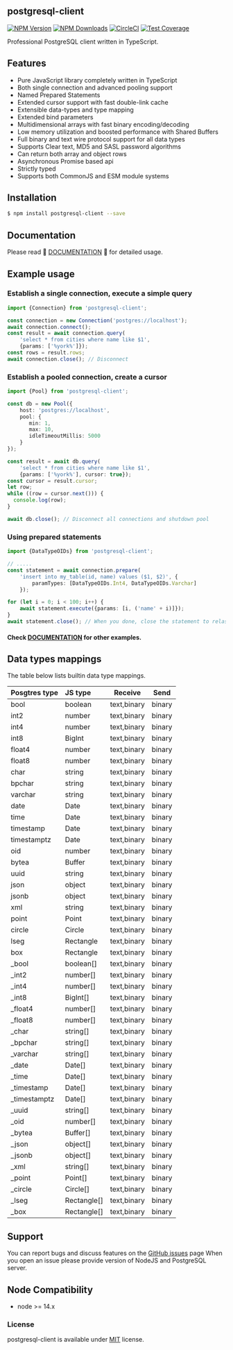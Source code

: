 ## postgresql-client
  
[![NPM Version][npm-image]][npm-url]
[![NPM Downloads][downloads-image]][downloads-url]
[![CircleCI][circleci-image]][circleci-url]
[![Test Coverage][coveralls-image]][coveralls-url]


Professional PostgreSQL client written in TypeScript.

## Features

- Pure JavaScript library completely written in TypeScript
- Both single connection and advanced pooling support
- Named Prepared Statements
- Extended cursor support with fast double-link cache
- Extensible data-types and type mapping
- Extended bind parameters
- Multidimensional arrays with fast binary encoding/decoding
- Low memory utilization and boosted performance with Shared Buffers
- Full binary and text wire protocol support for all data types
- Supports Clear text, MD5 and SASL password algorithms
- Can return both array and object rows
- Asynchronous Promise based api
- Strictly typed
- Supports both CommonJS and ESM module systems

## Installation

```bash
$ npm install postgresql-client --save
```

## Documentation
Please read :small_orange_diamond: [DOCUMENTATION](DOCUMENTATION.md) :small_orange_diamond: for detailed usage.

## Example usage

### Establish a single connection, execute a simple query

```ts
import {Connection} from 'postgresql-client';

const connection = new Connection('postgres://localhost');
await connection.connect();
const result = await connection.query(
    'select * from cities where name like $1',
    {params: ['%york%']});
const rows = result.rows;
await connection.close(); // Disconnect
```

### Establish a pooled connection, create a cursor
```ts
import {Pool} from 'postgresql-client';

const db = new Pool({
    host: 'postgres://localhost',
    pool: {
       min: 1,
       max: 10,
       idleTimeoutMillis: 5000
    }
});

const result = await db.query(
    'select * from cities where name like $1',
    {params: ['%york%'], cursor: true});
const cursor = result.cursor;
let row;
while ((row = cursor.next())) {
  console.log(row);
}

await db.close(); // Disconnect all connections and shutdown pool
```

### Using prepared statements
```ts
import {DataTypeOIDs} from 'postgresql-client'; 

// .....
const statement = await connection.prepare( 
    'insert into my_table(id, name) values ($1, $2)', {
        paramTypes: [DataTypeOIDs.Int4, DataTypeOIDs.Varchar]
    });

for (let i = 0; i < 100; i++) {
    await statement.execute({params: [i, ('name' + i)]});
}
await statement.close(); // When you done, close the statement to relase resources
```

#### Check [DOCUMENTATION](DOCUMENTATION.md) for other examples.



## Data types mappings
The table below lists builtin data type mappings.

| Posgtres type | JS type     | Receive     | Send     | 
|---------------|:------------| ------------|----------|
| bool          | boolean     | text,binary | binary   | 
| int2          | number      | text,binary | binary   | 
| int4          | number      | text,binary | binary   | 
| int8          | BigInt      | text,binary | binary   | 
| float4        | number      | text,binary | binary   | 
| float8        | number      | text,binary | binary   | 
| char          | string      | text,binary | binary   | 
| bpchar        | string      | text,binary | binary   | 
| varchar       | string      | text,binary | binary   | 
| date          | Date        | text,binary | binary   | 
| time          | Date        | text,binary | binary   | 
| timestamp     | Date        | text,binary | binary   | 
| timestamptz   | Date        | text,binary | binary   | 
| oid           | number      | text,binary | binary   | 
| bytea         | Buffer      | text,binary | binary   | 
| uuid          | string      | text,binary | binary   | 
| json          | object      | text,binary | binary   | 
| jsonb         | object      | text,binary | binary   | 
| xml           | string      | text,binary | binary   | 
| point         | Point       | text,binary | binary   | 
| circle        | Circle      | text,binary | binary   | 
| lseg          | Rectangle   | text,binary | binary   | 
| box           | Rectangle   | text,binary | binary   | 
| _bool         | boolean[]   | text,binary | binary   | 
| _int2         | number[]    | text,binary | binary   | 
| _int4         | number[]    | text,binary | binary   | 
| _int8         | BigInt[]    | text,binary | binary   | 
| _float4       | number[]    | text,binary | binary   | 
| _float8       | number[]    | text,binary | binary   | 
| _char         | string[]    | text,binary | binary   | 
| _bpchar       | string[]    | text,binary | binary   | 
| _varchar      | string[]    | text,binary | binary   | 
| _date         | Date[]      | text,binary | binary   | 
| _time         | Date[]      | text,binary | binary   | 
| _timestamp    | Date[]      | text,binary | binary   | 
| _timestamptz  | Date[]      | text,binary | binary   | 
| _uuid         | string[]    | text,binary | binary   | 
| _oid          | number[]    | text,binary | binary   | 
| _bytea        | Buffer[]    | text,binary | binary   | 
| _json         | object[]    | text,binary | binary   | 
| _jsonb        | object[]    | text,binary | binary   | 
| _xml          | string[]    | text,binary | binary   | 
| _point        | Point[]     | text,binary | binary   | 
| _circle       | Circle[]    | text,binary | binary   | 
| _lseg         | Rectangle[] | text,binary | binary   | 
| _box          | Rectangle[] | text,binary | binary   | 


## Support
You can report bugs and discuss features on the [GitHub issues](https://github.com/panates/postgresql-client/issues) page
When you open an issue please provide version of NodeJS and PostgreSQL server.

## Node Compatibility
- node >= 14.x
 
  
### License
postgresql-client is available under [MIT](LICENSE) license.

[npm-image]: https://img.shields.io/npm/v/postgresql-client.svg
[npm-url]: https://npmjs.org/package/postgresql-client
[circleci-image]: https://circleci.com/gh/panates/postgresql-client/tree/master.svg?style=shield
[circleci-url]: https://circleci.com/gh/panates/postgresql-client/tree/master
[coveralls-image]: https://img.shields.io/coveralls/panates/postgresql-client/master.svg
[coveralls-url]: https://coveralls.io/r/panates/postgresql-client
[downloads-image]: https://img.shields.io/npm/dm/postgresql-client.svg
[downloads-url]: https://npmjs.org/package/postgresql-client
[gitter-image]: https://badges.gitter.im/panates/postgresql-client.svg
[gitter-url]: https://gitter.im/panates/postgresql-client?utm_source=badge&utm_medium=badge&utm_campaign=pr-badge&utm_content=badge
[dependencies-image]: https://david-dm.org/panates/postgresql-client/status.svg
[dependencies-url]:https://david-dm.org/panates/postgresql-client
[devdependencies-image]: https://david-dm.org/panates/postgresql-client/dev-status.svg
[devdependencies-url]:https://david-dm.org/panates/postgresql-client?type=dev
[quality-image]: http://npm.packagequality.com/shield/postgresql-client.png
[quality-url]: http://packagequality.com/#?package=postgresql-client
